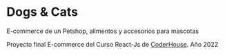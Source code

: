 # Dogs & Cats 
E-commerce de un Petshop, alimentos y accesorios para mascotas

Proyecto final E-commerce del Curso React-Js de [CoderHouse](https://www.coderhouse.com/). Año 2022 
